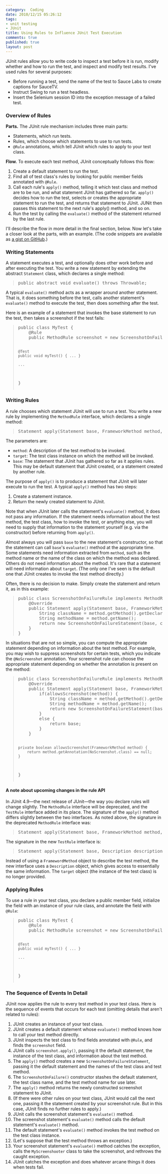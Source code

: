 ```yaml
--- 
category:  Coding
date: 2010/12/15 05:26:12
tags: 
- unit testing
- JUnit
title: Using Rules to Influence JUnit Test Execution
comments: true
published: true
layout: post
---
```


<p>JUnit rules allow you to write code to inspect a test before it is run, modify whether and how to run the test, and inspect and modify test results. I've used rules for several purposes:</p>
<ul>
<li>Before running a test, send the name of the test to Sauce Labs to create captions for SauceTV.</li>
<li>Instruct Swing to run a test headless.</li>
<li>Insert the Selenium session ID into the exception message of a failed test.</li>
</ul>

<h3>Overview of Rules</h3>

<p><strong>Parts.</strong> The JUnit rule mechanism includes three main parts:</p>
<ul>
<li>Statements, which run tests.</li>
<li>Rules, which choose which statements to use to run tests.</li>
<li><code>@Rule</code> annotations, which tell JUnit which rules to apply to your test class.</li>
</ul>

<p><strong>Flow.</strong> To execute each test method, JUnit conceptually follows this flow:</p>
<ol>
<li>Create a default statement to run the test.</li>
<li>Find all of test class's rules by looking for public member fields annotated with <code>@Rule</code>.</li>
<li>Call each rule's <code>apply()</code> method, telling it which test class and method are to be run, and what statement JUnit has gathered so far. <code>apply()</code> decides how to run the test, selects or creates the appropriate statement to run the test, and returns that statement to JUnit. JUNit then passes this statement to the next rule's apply() method, and so on.</li>
<li>Run the test by calling the <code>evaluate()</code> method of the statement returned by the last rule.</li>
</ol>

<p>I'll describe the flow in more detail in the final section, below. Now let's take a closer look at the parts, with an example. (The code snippets are available as <a href="https://gist.github.com/741341">a gist on GitHub</a>.)</p>

<h3>Writing Statements</h3>

<p>A statement executes a test, and optionally does other work before and after executing the test. You write a new statement by extending the abstract <code>Statement</code> class, which declares a single method:</p>
<blockquote><pre>
public abstract void evaluate() throws Throwable;
</pre></blockquote>

<p>A typical <code>evaluate()</code> method acts as a wrapper around another statement. That is, it does something before the test, calls another statement's <code>evaluate()</code> method to execute the test, then does something after the test.</p>

<p>Here is an example of a statement that invokes the base statement to run the test, then takes a screenshot if the test fails:</p>
<blockquote><pre>
public class MyTest {
    @Rule
    public MethodRule screenshot = new ScreenshotOnFailureRule();

    @Test
    public void myTest() { ... }

    ...
}
</pre></blockquote>

<h3>Writing Rules</h3>

<p>A rule chooses which statement JUnit will use to run a test. You write a new rule by implementing the <code>MethodRule</code> interface, which declares a single method:</p>
<blockquote><pre>
Statement apply(Statement base, FrameworkMethod method, Object target);
</pre></blockquote>
<p>The parameters are:</p>
<ul>
<li><code>method</code>: A description of the test method to be invoked.</li>
<li><code>target</code>: The test class instance on which the method will be invoked.</li>
<li><code>base</code>: The statement that JUnit has gathered so far as it applies rules. This may be default statement that JUnit created, or a statement created by another rule.</li>
</ul>

<p>The purpose of <code>apply()</code> is to produce a statement that JUnit will later execute to run the test. A typical <code>apply()</code> method has two steps:</p>
<ol>
<li>Create a statement instance.</li>
<li>Return the newly created statement to JUnit.</li>
</ol>

<p>Note that when JUnit later calls the statement's <code>evaluate()</code> method, it does not pass any information. If the statement needs information about the test method, the test class, how to invoke the test, or anything else, you will need to supply that information to the statement yourself (e.g. via the constructor) before returning from <code>apply()</code>.</p>

<p>Almost always you will pass <code>base</code> to the new statement's constructor, so that the statement can call <code>base</code>'s <code>evaluate()</code> method at the appropriate time. Some statements need information extracted from <code>method</code>, such as the method name or the name of the class on which the method was declared. Others do not need information about the method. It's rare that a statement will need information about <code>target</code>. (The only one I've seen is the default one that JUnit creates to invoke the test method directly.)</p>

<p>Often, there is no decision to make. Simply create the statement and return it, as in this example:</p>
<blockquote><pre>
public class ScreenshotOnFailureRule implements MethodRule {
    @Override
    public Statement apply(Statement base, FrameworkMethod method, Object target) {
        String className = method.getMethod().getDeclaringClass().getSimpleName();
        String methodName = method.getName();
        return new ScreenshotOnFailureStatement(base, className, methodName);
    }
}
</pre></blockquote>

<p>In situations that are not so simple, you can compute the appropriate statement depending on information about the test method. For example, you may wish to suppress screenshots for certain tests, which you indicate the <code>@NoScreenshot</code> annotation. Your screenshot rule can choose the appropriate statement depending on whether the annotation is present on the method:</p>
<blockquote><pre>
public class ScreenshotOnFailureRule implements MethodRule {
    @Override
    public Statement apply(Statement base, FrameworkMethod method, Object target) {
        if(allowsScreenshot(method)) {
            String className = method.getMethod().getDeclaringClass().getSimpleName();
            String methodName = method.getName();
            return new ScreenshotOnFailureStatement(base, className, methodName);
        }
        else {
            return base;
        }
    }

    private boolean allowsScreenshot(FrameworkMethod method) {
        return method.getAnnotation(NoScreenshot.class) == null;
    }
}
</pre></blockquote>

<h4>A note about upcoming changes in the rule API</h4>

<p>In JUnit 4.9&#8212;the next release of JUnit&#8212;the way you declare rules will change slightly. The <code>MethodRule</code> interface will be deprecated, and the <code>TestRule</code> interface added in its place. The signature of the <code>apply()</code> method differs slightly between the two interfaces. As noted above, the signature in the deprecated <code>MethodRule</code> interface was:</p>

<blockquote><pre>
Statement apply(Statement base, FrameworkMethod method, Object target);
</pre></blockquote>

<p>The signature in the new <code>TestRule</code> interface is:</p>

<blockquote><pre>
Statement apply(Statement base, Description description);
</pre></blockquote>

<p>Instead of using a <code>FramewordMethod</code> object to describe the test method, the new interface uses a <code>Description</code> object, which gives access to essentially the same information. The <code>target</code> object (the instance of the test class) is no longer provided.</p>




<h3>Applying Rules</h3>

<p>To use a rule in your test class, you declare a public member field, initialize the field with an instance of your rule class, and annotate the field with <code>@Rule</code>:</p>

<blockquote><pre>
public class MyTest {
    @Rule
    public MethodRule screenshot = new ScreenshotOnFailureRule();

    @Test
    public void myTest() { ... }

    ...
}
</pre></blockquote>

<h3>The Sequence of Events In Detail</h3>

<p>JUnit now applies the rule to every test method in your test class. Here is the sequence of events that occurs for each test (omitting details that aren't related to rules):</p>
<ol>
<li>JUnit creates an instance of your test class.</li>
<li>JUnit creates a default statement whose <code>evaluate()</code> method knows how to call your test method directly.</li>
<li>JUnit inspects the test class to find fields annotated with <code>@Rule</code>, and finds the <code>screenshot</code> field.</li>
<li>JUnit calls <code>screenshot.apply()</code>, passing it the default statement, the instance of the test class, and information about the test method.</li>
<li>The <code>apply()</code> method creates a new <code>ScreenshotOnFailureStatement</code>, passing it the default statement and the names of the test class and test method.</li>
<li>The <code>ScreenshotOnFailure()</code> constructor stashes the default statement, the test class name, and the test method name for use later.</li>
<li>The <code>apply()</code> method returns the newly constructed screenshot statement to JUnit.</li>
<li>(If there were other rules on your test class, JUnit would call the next one, passing it the statement created by your screenshot rule. But in this case, JUnit finds no further rules to apply.)</li>
<li>JUnit calls the screenshot statement's <code>evaluate()</code> method.</li>
<li>The screenshot statement's <code>evaluate()</code> method calls the default statement's <code>evaluate()</code> method.</li>
<li>The default statement's <code>evaluate()</code> method invokes the test method on the test class instance.</li>
<li>(Let's suppose that the test method throws an exception.)</li>
<li>Your screenshot statement's <code>evaluate()</code> method catches the exception, calls the <code>MyScreenshooter</code> class to take the screenshot, and rethrows the caught exception.</li>
<li>JUnit catches the exception and does whatever arcane things it does when tests fail.</li>
</ol>
